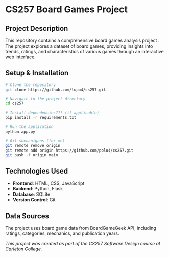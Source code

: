 # CS257 Board Games Project

## Project Description

This repository contains a comprehensive board games analysis project . The project explores a dataset of board games, providing insights into trends, ratings, and characteristics of various games through an interactive web interface.

## Setup & Installation

```bash
# Clone the repository
git clone https://github.com/lupo4/cs257.git

# Navigate to the project directory
cd cs257

# Install dependencies??? (if applicable)
pip install -r requirements.txt

# Run the application
python app.py

# Git shenanigans (for me)
git remote remove origin
git remote add origin https://github.com/polu4/cs257.git
git push -f origin main
```

## Technologies Used

- **Frontend**: HTML, CSS, JavaScript
- **Backend**: Python, Flask
- **Database**: SQLite
- **Version Control**: Git

##  Data Sources

The project uses board game data from BoardGameGeek API, including ratings, categories, mechanics, and publication years.

*This project was created as part of the CS257 Software Design course at Carleton College.*

